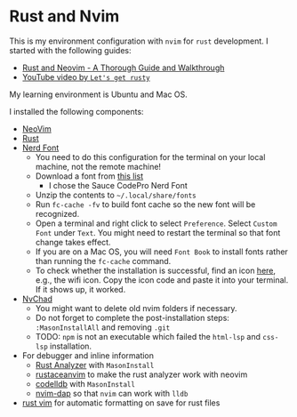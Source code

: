# Rust and Nvim

This is my environment configuration with `nvim` for `rust` development. I started with the following guides:

- [Rust and Neovim - A Thorough Guide and Walkthrough](https://rsdlt.github.io/posts/rust-nvim-ide-guide-walkthrough-development-debug/)
- [YouTube video by `Let's get rusty`](https://www.youtube.com/watch?v=E2mKJ73M9pg&t=162s)

My learning environment is Ubuntu and Mac OS.

I installed the following components:

- [NeoVim](https://neovim.io/)
- [Rust](https://www.rust-lang.org/tools/install)
- [Nerd Font](https://www.nerdfonts.com/#home)
  - You need to do this configuration for the terminal on your local machine, not the remote machine!
  - Download a font from [this list](https://www.nerdfonts.com/font-downloads)
    - I chose the Sauce CodePro Nerd Font
  - Unzip the contents to `~/.local/share/fonts`
  - Run `fc-cache -fv` to build font cache so the new font will be recognized.
  - Open a terminal and right click to select `Preference`. Select `Custom Font` under `Text`. You might need to restart the terminal so that font change takes effect.
  - If you are on a Mac OS, you will need `Font Book` to install fonts rather than running the `fc-cache` command.
  - To check whether the installation is successful, find an icon [here](https://www.nerdfonts.com/cheat-sheet), e.g., the wifi icon. Copy the icon code and paste it into your terminal. If it shows up, it worked.
- [NvChad](https://nvchad.com/docs/quickstart/install)
  - You might want to delete old nvim folders if necessary.
  - Do not forget to complete the post-installation steps: `:MasonInstallAll` and removing `.git`
  - TODO: `npm` is not an executable which failed the `html-lsp` and `css-lsp` installation.
- For debugger and inline information
  - [Rust Analyzer](https://rust-analyzer.github.io/) with `MasonInstall`
  - [rustaceanvim](https://github.com/mrcjkb/rustaceanvim) to make the rust analyzer work with neovim
  - [codelldb](https://github.com/vadimcn/codelldb) with `MasonInstall`
  - [nvim-dap](https://github.com/mfussenegger/nvim-dap) so that `nvim` can work with `lldb`
- [rust vim](https://github.com/rust-lang/rust.vim) for automatic formatting on save for rust files

